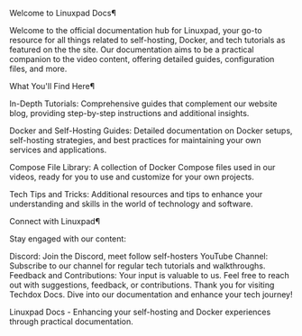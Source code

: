 Welcome to Linuxpad Docs¶

Welcome to the official documentation hub for Linuxpad, your go-to resource for all things related to self-hosting, Docker, and tech tutorials as featured on the the site. Our documentation aims to be a practical companion to the video content, offering detailed guides, configuration files, and more.

What You'll Find Here¶

In-Depth Tutorials: Comprehensive guides that complement our website blog, providing step-by-step instructions and additional insights.

Docker and Self-Hosting Guides: Detailed documentation on Docker setups, self-hosting strategies, and best practices for maintaining your own services and applications.

Compose File Library: A collection of Docker Compose files used in our videos, ready for you to use and customize for your own projects.

Tech Tips and Tricks: Additional resources and tips to enhance your understanding and skills in the world of technology and software.

Connect with Linuxpad¶

Stay engaged with our content:

Discord: Join the Discord, meet follow self-hosters YouTube Channel: Subscribe to our channel for regular tech tutorials and walkthroughs. Feedback and Contributions: Your input is valuable to us. Feel free to reach out with suggestions, feedback, or contributions. Thank you for visiting Techdox Docs. Dive into our documentation and enhance your tech journey!

Linuxpad Docs - Enhancing your self-hosting and Docker experiences through practical documentation.
